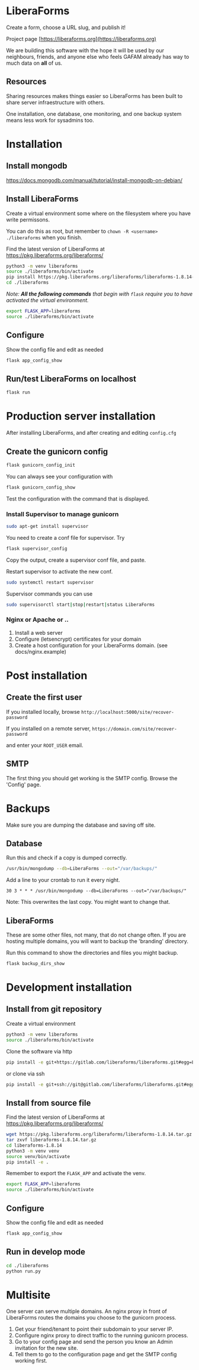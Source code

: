 # LiberaForms

Create a form, choose a URL slug, and publish it!

Project page [https://liberaforms.org](https://liberaforms.org)

We are building this software with the hope it will be used by our neighbours, friends, and anyone else who feels GAFAM already has way to much data on **all** of us.


## Resources
Sharing resources makes things easier so LiberaForms has been built to share server infraestructure with others.

One installation, one database, one monitoring, and one backup system means less work for sysadmins too.

# Installation

## Install mongodb
https://docs.mongodb.com/manual/tutorial/install-mongodb-on-debian/

## Install LiberaForms
Create a virtual environment some where on the filesystem where you have write permissons.

You can do this as root, but remember to `chown -R <username> ./liberaforms` when you finish.

Find the latest version of LiberaForms at https://pkg.liberaforms.org/liberaforms/

```bash
python3 -m venv liberaforms
source ./liberaforms/bin/activate
pip install https://pkg.liberaforms.org/liberaforms/liberaforms-1.8.14-py3-none-any.whl
cd ./liberaforms
```

*Note: **All the following commands** that begin with `flask` require you to have activated the virtual environment.*
```bash
export FLASK_APP=liberaforms
source ./liberaforms/bin/activate
```
## Configure
Show the config file and edit as needed
```bash
flask app_config_show
```

## Run/test LiberaForms on localhost
```bash
flask run
```

# Production server installation
After installing LiberaForms, and after creating and editing `config.cfg`
## Create the gunicorn config
```bash
flask gunicorn_config_init
```
You can always see your configuration with
```bash
flask gunicorn_config_show
```
Test the configuration with the command that is displayed.

### Install Supervisor to manage gunicorn
```bash
sudo apt-get install supervisor
```
You need to create a conf file for supervisor. Try
```bash
flask supervisor_config
```
Copy the output, create a supervisor conf file, and paste.

Restart supervisor to activate the new conf.
```bash
sudo systemctl restart supervisor
```
Supervisor commands you can use
```bash
sudo supervisorctl start|stop|restart|status LiberaForms
```

### Nginx or Apache or ..
1. Install a web server
2. Configure (letsencrypt) certificates for your domain
3. Create a host configuration for your LiberaForms domain. (see docs/nginx.example)


# Post installation
## Create the first user
If you installed locally, browse `http://localhost:5000/site/recover-password`

If you installed on a remote server, `https://domain.com/site/recover-password`

and enter your `ROOT_USER` email.

## SMTP
The first thing you should get working is the SMTP config. Browse the 'Config' page.

# Backups

Make sure you are dumping the database and saving off site.

## Database
Run this and check if a copy is dumped correctly.
```bash
/usr/bin/mongodump --db=LiberaForms --out="/var/backups/"
```

Add a line to your crontab to run it every night.
```
30 3 * * * /usr/bin/mongodump --db=LiberaForms --out="/var/backups/"
```
Note: This overwrites the last copy. You might want to change that.

## LiberaForms

These are some other files, not many, that do not change often. If you are hosting multiple domains, you will want to backup the 'branding' directory.

Run this command to show the directories and files you might backup.

```bash
flask backup_dirs_show
```

# Development installation
## Install from git repository
Create a virtual environment
```bash
python3 -m venv liberaforms
source ./liberaforms/bin/activate
```
Clone the software via http
```bash
pip install -e git+https://gitlab.com/liberaforms/liberaforms.git#egg=LiberaForms
```
or clone via ssh
```bash
pip install -e git+ssh://git@gitlab.com/liberaforms/liberaforms.git#egg=LiberaForms
```
## Install from source file
Find the latest version of LiberaForms at https://pkg.liberaforms.org/liberaforms/
```bash
wget https://pkg.liberaforms.org/liberaforms/liberaforms-1.8.14.tar.gz
tar zxvf liberaforms-1.8.14.tar.gz
cd liberaforms-1.8.14
python3 -m venv venv
source venv/bin/activate
pip install -e .
```
Remember to export the `FLASK_APP` and activate the venv.
```bash
export FLASK_APP=liberaforms
source ./liberaforms/bin/activate
```
## Configure
Show the config file and edit as needed
```bash
flask app_config_show
```

## Run in develop mode
```bash
cd ./liberaforms
python run.py
```

# Multisite
One server can serve multiple domains. An nginx proxy in front of LiberaForms routes the domains you choose to the gunicorn process.

1. Get your friend/tenant to point their subdomain to your server IP.
2. Configure nginx proxy to direct traffic to the running gunicorn process.
3. Go to your config page and send the person you know an Admin invitation for the new site.
4. Tell them to go to the configuration page and get the SMTP config working first.
